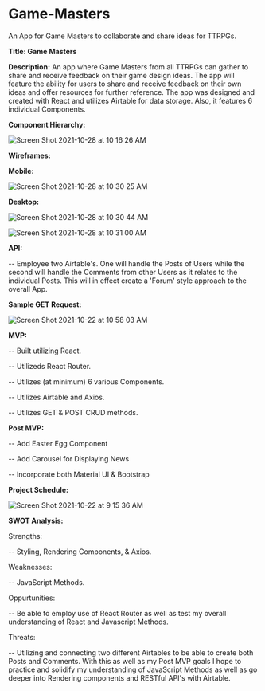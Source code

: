 # Game-Masters
An App for Game Masters to collaborate and share ideas for TTRPGs.

**Title: Game Masters**

**Description:** An app where Game Masters from all TTRPGs can gather to share and receive feedback on their game design ideas. The app will feature the ability for users to share and receive feedback on their own ideas and offer resources for further reference. The app was designed and created with React and utilizes Airtable for data storage. Also, it features 6 individual Components.


**Component Hierarchy:**


![Screen Shot 2021-10-28 at 10 16 26 AM](https://user-images.githubusercontent.com/91752553/139283416-ddcb480e-90d9-4807-81ed-6d5305270201.png)



**Wireframes:** 

**Mobile:**

![Screen Shot 2021-10-28 at 10 30 25 AM](https://user-images.githubusercontent.com/91752553/139283514-b85c0498-af95-4ae6-9268-8a16f887c2c2.png)


**Desktop:**

![Screen Shot 2021-10-28 at 10 30 44 AM](https://user-images.githubusercontent.com/91752553/139283568-e926c3b7-f6e0-443c-b68a-e6195a03d4eb.png)

![Screen Shot 2021-10-28 at 10 31 00 AM](https://user-images.githubusercontent.com/91752553/139283598-90479a78-44ea-40cf-91f3-912cccecc333.png)


**API:**

-- Employee two Airtable's. One will handle the Posts of Users while the second will handle the Comments from other Users as it relates to      the individual Posts. This will in effect create a 'Forum' style approach to the overall App. 

**Sample GET Request:**

![Screen Shot 2021-10-22 at 10 58 03 AM](https://user-images.githubusercontent.com/91752553/138476911-227fb1b3-6360-4b78-b41a-29a9f0b8b3fc.png)


**MVP:** 

 -- Built utilizing React.
 
 -- Utilizeds React Router.
 
 -- Utilizes (at minimum) 6 various Components.
 
 -- Utilizes Airtable and Axios.
 
 -- Utilizes GET & POST CRUD methods. 
 
 **Post MVP:** 
  
  -- Add Easter Egg Component
  
  -- Add Carousel for Displaying News
  
  -- Incorporate both Material UI & Bootstrap
  
  
  **Project Schedule:** 
 
 
 ![Screen Shot 2021-10-22 at 9 15 36 AM](https://user-images.githubusercontent.com/91752553/138459966-751f8972-79f6-40cc-b996-40e17809062b.png)

  
  **SWOT Analysis:**
  
  Strengths:
  
  -- Styling, Rendering Components, & Axios.
  
  Weaknesses: 
  
  -- JavaScript Methods.
  
  Oppurtunities: 
  
  -- Be able to employ use of React Router as well as test my overall understanding of React and Javascript Methods. 
  
  Threats: 
  
   -- Utilizing and connecting two different Airtables to be able to create both Posts and Comments. With this as well as my Post MVP               goals I hope to practice and solidify my understanding of JavaScript Methods as well as go deeper into Rendering components and               RESTful API's with Airtable.
